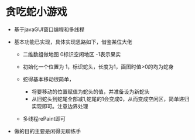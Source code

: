 # 贪吃蛇小游戏
- 基于javaGUI窗口编程和多线程

- 基本功能已实现，具体实现思路如下，借鉴某位大佬

    - 二维数组做地图 0标识空闲地区 -1表示果实
    -  初始化一个位置为 1，标识蛇头，长度为1，画图时值>0的均为蛇身
    -  蛇得基本移动很简单，
        - 将要移动的位置赋值为蛇头的值，并准备设为新蛇头
        - 从旧蛇头到蛇尾全部减1,蛇尾的1会变成0，从而变成空闲区，简单递归实现即可。注意边界处理
        
    - 多线程rePaint即可

- 做的目的主要是闲得无聊练手

